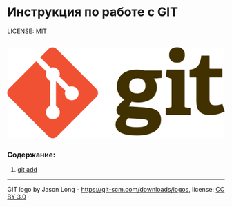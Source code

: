 # Инструкция по работе с GIT

LICENSE: [MIT](./license.md)


![git-log](./assets/git-logo.png)
---
### Содержание:
1. [git add](./add.md)
---

GIT logo by Jason Long - https://git-scm.com/downloads/logos,
license: [CC BY 3.0](https://creativecommons.org/licenses/by/3.0/)